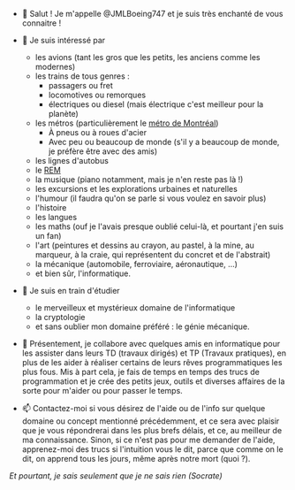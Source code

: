 - 👋 Salut ! Je m'appelle @JMLBoeing747 et je suis très enchanté de vous connaitre !
- 👀 Je suis intéressé par
    - les avions (tant les gros que les petits, les anciens comme les modernes)
    - les trains de tous genres :
        - passagers ou fret
        - locomotives ou remorques
        - électriques ou diesel (mais électrique c'est meilleur pour la planète)
    - les métros (particulièrement le [métro de Montréal](http://www.metrodemontreal.com))
        - À pneus ou à roues d'acier
        - Avec peu ou beaucoup de monde (s'il y a beaucoup de monde, je préfère être avec des amis)
    - les lignes d'autobus
    - le [REM](https://rem.info)
    - la musique (piano notamment, mais je n'en reste pas là !)
    - les excursions et les explorations urbaines et naturelles
    - l'humour (il faudra qu'on se parle si vous voulez en savoir plus)
    - l'histoire
    - les langues
    - les maths (ouf je l'avais presque oublié celui-là, et pourtant j'en suis un fan)
    - l'art (peintures et dessins au crayon, au pastel, à la mine, au marqueur, à la craie, qui représentent du concret et de l'abstrait)
    - la mécanique (automobile, ferroviaire, aéronautique, ...)
    - et bien sûr, l'informatique.

- 🌱 Je suis en train d'étudier
    - le merveilleux et mystérieux domaine de l'informatique
    - la cryptologie
    - et sans oublier mon domaine préféré : le génie mécanique.
    
- 💞️ Présentement, je collabore avec quelques amis en informatique pour les assister dans leurs TD (travaux dirigés) et TP (Travaux pratiques),
en plus de les aider à réaliser certains de leurs rêves programmatiques les plus fous. Mis à part cela, je fais de temps en temps des trucs de
programmation et je crée des petits jeux, outils et diverses affaires de la sorte pour m'aider ou pour passer le temps.

- 📫 Contactez-moi si vous désirez de l'aide ou de l'info sur quelque domaine ou concept mentionné précédemment,
et ce sera avec plaisir que je vous répondrerai dans les plus brefs délais, et ce, au meilleur de ma connaissance.
Sinon, si ce n'est pas pour me demander de l'aide, apprenez-moi des trucs si l'intuition vous le dit,
parce que comme on le dit, on apprend tous les jours, même après notre mort (quoi ?).

*Et pourtant, je sais seulement que je ne sais rien (Socrate)*

<!---
JMLBoeing747/JMLBoeing747 is a ✨ special ✨ repository because its `README.md` (this file) appears on your GitHub profile.
You can click the Preview link to take a look at your changes.
--->
